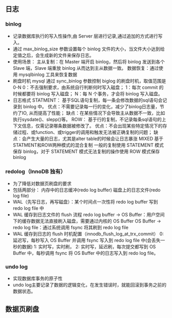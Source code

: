 ## 日志
### binlog
- 记录数据库执行的写入性操作,由 Server 层进行记录,通过追加的方式进行写入。
- 通过 max_binlog_size 参数设置每个 binlog 文件的大小，当文件大小达到给定值之后，会生成新的文件来保存日志。
- 使用场景：
    主从复制：在 Master 端开启 binlog，然后将 binlog 发送到各个 Slave 端，Slave 端重放 binlog 从而达到主从数据一致。
    数据恢复：通过使用 mysqlbinlog 工具来恢复数据
- 刷盘时机
    mysql 通过 sync_binlog 参数控制 biglog 的刷盘时机，取值范围是 0-N
    0：不去强制要求，由系统自行判断何时写入磁盘；
    1：每次 commit 的时候都要将 binlog 写入磁盘；
    N：每 N 个事务，才会将 binlog 写入磁盘。
- 日志格式
    STATMENT：
        基于SQL语句复制，每一条会修改数据的sql语句会记录到 binlog 中。
        优点：不需要记录每一行的变化，减少了binlog日志量，节约了IO, 从而提高了性能；
        缺点：在某些情况下会导致主从数据不一致，比如执行sysdate()、slepp()等。
    ROW：
        基于行的复制，不记录每条sql语句的上下文信息，仅需记录哪条数据被修改了。
        优点：不会出现某些特定情况下的存储过程、或function、或trigger的调用和触发无法被正确复制的问题；
        缺点：会产生大量的日志，尤其是alter table的时候会让日志暴涨
    MIXED
        基于STATMENT和ROW两种模式的混合复制
        一般的复制使用 STATEMENT 模式保存 binlog，对于 STATEMENT 模式无法复制的操作使用 ROW 模式保存 binlog
### redolog（InnoDB 独有）
- 为了降低对数据页刷盘的要求
- 包括两部分：
    内存中的日志缓冲(redo log buffer)
    磁盘上的日志文件(redo log file)
- WAL（先写日志，再写磁盘）：某个时间点一次性将 redo log buffer 写到 redo log file 中
- WAL 缓存到日志文件的 flush 流程
    redo log buffer -> OS Buffer：用户空间下的缓存数据无法直接刷入磁盘，需要通过内核的 OS Buffer
    OS Buffer -> redo log file：通过系统调用 fsync 将其刷到 redo log file
- WAL 缓存到日志的 flush 时机配置（innodb_flush_log_at_trx_commit）
    0: 延迟写，每秒写入 OS Buffer 并调用 fsync 写入到 redo log file 中(会丢失一秒的数据)
    1: 实时写，实时刷，
    2: 实时写，延迟刷，每次提交都写到 OS Buffer 中，每秒调用 fsync 将 OS Buffer 中的日志写入到 redo log file。
### undo log
- 实现数据库事务的原子性
- undo log主要记录了数据的逻辑变化，在发生错误时，就能回滚到事务之前的数据状态。
## 数据页刷盘